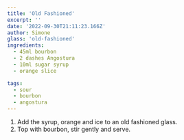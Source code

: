 ```yaml
---
title: 'Old Fashioned'
excerpt: ''
date: '2022-09-30T21:11:23.166Z'
author: Simone
glass: 'old-fashioned'
ingredients:
  - 45ml bourbon
  - 2 dashes Angostura
  - 10ml sugar syrup
  - orange slice

tags:
  - sour
  - bourbon
  - angostura
---
```


1. Add the syrup, orange and ice to an old fashioned glass.
1. Top with bourbon, stir gently and serve.

